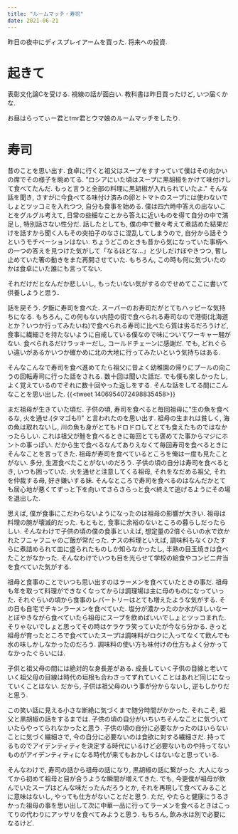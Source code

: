 ```yaml
---
title: "ルームマッチ・寿司"
date: 2021-06-21
---
```


昨日の夜中にディスプレイアームを買った. 将来への投資.

# 起きて
表彰文化論Cを受ける. 視線の話が面白い. 教科書は昨日買ったけど, いつ届くかな.

お昼はらってぃー君とtmr君とウマ娘のルームマッチをしたり.

# 寿司
昔のことを思い出す. 食卓に行くと祖父はスープをすすっていて僕はその向かいの席でその様子を眺めてる. "ロシアにいた頃はスープに黒胡椒をかけて味付けして食べてたんだ. もっと言うと全部の料理に黒胡椒が入れられていたよ." そんな話を聞き, さすがに今食べてる味付け済みの卵とトマトのスープには使わないでしょとツッコミを入れつつ, 自分も食事を始める. 僕は四六時中答えの出ないことをグルグル考えて, 日常の些細なことから答えに近いものを得て自分の中で満足し, 特別話さない性分だ. 話したとしても, 僕の中で散々考えて煮詰めた結果だけを話すから聞く人もその突拍子のなさに混乱してしまうので, 自分から話そうというモチベーションはない.
ちょうどこのときも昔から気になっていた事柄への一つの答えを見つけた気がして「なるほどな...」と少しだけぼやきつつ, 暫し止めていた箸の動きをまた再開させていた. もちろん, この時も何に気づいたのかは食卓にいた誰にも言ってない.

それだけだとなんだか悲しいし, もったいない気がするのでせめてここに書いて供養しようと思う. 


話を戻そう. 夕飯に寿司を食べた. スーパーのお寿司だがとてもハッピーな気持ちになる. もちろん, この何もない内陸の街で食べられる寿司なので港街(北海道とか？いつか行ってみたいね)で食べられる寿司に比べたら質は劣るだろうけど, 食事に繊細さを持たないように自戒している僕なので味についてワーキャー騒がない. 食べられるだけラッキーだし, コールドチェーンに感謝だ. でも, どれぐらい違いがあるかいつか確かめに北の大地に行ってみたいという気持ちはある.

そんなこんなで寿司を食べ進めてたら祖父に昔よく幼稚園の帰りにプールの向こうの回転寿司に行った話をされる. 数十回は聞いた話だ. でも僕も楽しかったし, よく覚えているのでそれに数十回やった返しをする. そんな話をしてる間にこんなことを思い出した.
{{<tweet 1406954072498835458>}}

まだ祖母が生きていた頃だ. 子供の頃, 寿司を食べると毎回祖母に"生の魚を食べるな, 火を通せ.(タマゴも!)" と言われたのを思い出す. 祖母の生まれは貧しく, 海の魚は取れないし, 川の魚も身がとてもドロドロしてとても食えたものではなかったらしい. これは祖父が鮭を食べるときに毎回とても褒めてた事からマジにホントの事っぽい. だから生で食べるなんてありえなくて毎回寿司を食べるときにそんなことを言ってきた. 祖母が寿司を食べているところを俺は一度も見たことがない. 多分, 生涯食べたことがないのだろう.
子供の頃の自分は寿司を食べるとき, いつも困っていた. 火を通せと注意してくる祖母, それをなだめる祖父, それを仲裁する母, 好き嫌いする妹. そんなところで寿司を食べるのはなんだかとても居心地が悪くてずっと下を向いてさらさらっと食べ終えて逃げるようにその場を退出した.

思えば, 僕が食事にこだわらないようになったのは祖母の影響が大きい. 祖母は料理の腕が壊滅的だった. もともと, 食事に余裕のないところの暮らしだったらしい. そんなわけで子供の頃の僕の食事といえば, 想定量の2倍ぐらいの水で炊かれたフニャフニャのご飯が常だった. ナスの料理といえば, 調味料もなくひたすらに煮詰められて皿に盛られたものしか知らなかったし, 半熟の目玉焼きは食べたことがなかった. そんなわけでいつも目を光らせて学校の給食やコンビニ弁当を食べていた気がする.

祖母と食事のことでいつも思い出すのはラーメンを食べていたときの事だ. 祖母も年を取って料理ができなくなってからは調理場は主に母のものになっていった. それぐらいの頃から食事のレパートリーはとても増えたような気がする. その日も自宅でチキンラーメンを食べていた. 塩分が濃かったのか水がほしいなーとぼやきながら食べていたら祖母にスープを飲めばいいでしょとツッコまれた. そりゃないでしょと思ってその時はケラケラ笑っていたが今なら分かる. きっと祖母が育ったところで食べていたスープは調味料がロクに入ってなくて飲んでも水の味しかしなかったのだろう. 調味料の使い方も味付けの仕方もよく分かってなかったぐらいには.

子供と祖父母の間には絶対的な身長差がある. 成長していく子供の目線と老いていく祖父母の目線は時代の垣根も合わさってずれていくことはあれど同じになっていくことはない. だから, 子供は祖父母のいう事が分からないし, 逆もしかりだと思う.

この笑い話に見える小さな断絶に気づくまで随分時間がかかった. それこそ, 祖父と黒胡椒の話をするまでは. 子供の頃の自分がいちいちそんなことに気づいていたらやってられなかったと思う. 子供の頃の自分に必要なかったのはいらないことに気づく繊細さで, 今の自分に必要ないのは食欲に対する繊細さだ. 持ってるものでアイデンティティを決定する時代にいるけど必要ないものや持ってないものがアイデンティティになる時代が来てもおかしくはないなと思っている.

そんなわけで, 寿司の話から祖母の話になり, 黒胡椒の話に繋がった. 大人になってから初めて祖母と目が合うような瞬間が増えてきた. でも, 今更僕が祖母が飲んでいたスープはどんな味だったんだろうとか, それを再現して食べてみることに意味はないし, やっても仕方がないことだと思う. ただ, やたらと健康にうるさかった祖母の事を思い出して次に中華一品に行ってラーメンを食べるときはこってりの代わりにアッサリを食べてみようと思う. もちろん, 飲み水は別で必要になるけど.